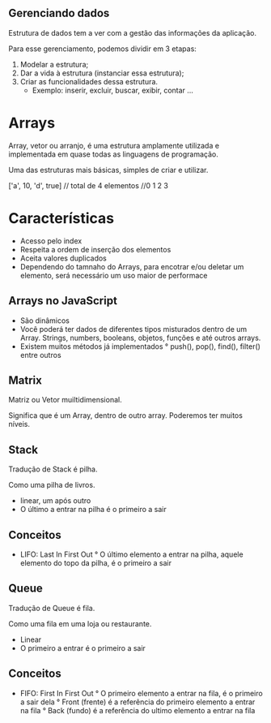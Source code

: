 ## Gerenciando dados 

Estrutura de  dados tem a ver com a gestão das informações	da aplicação.

Para esse gerenciamento, podemos dividir em 3 etapas:

1. Modelar a estrutura;
2. Dar a vida à estrutura (instanciar essa estrutura);
3. Criar as funcionalidades dessa estrutura.
    * Exemplo: inserir, excluir, buscar, exibir, contar ...


# Arrays

Array, vetor ou arranjo, é uma estrutura amplamente utilizada e implementada em quase todas as linguagens de programação. 

Uma das estruturas mais básicas, simples de criar e utilizar.

['a', 10, 'd', true] // total de 4 elementos
//0   1    2     3


# Características 

* Acesso pelo index 
* Respeita a ordem de inserção dos elementos
* Aceita valores duplicados 
* Dependendo do tamnaho do Arrays, para encotrar e/ou deletar um elemento, será necessário um uso maior de performace

## Arrays no JavaScript

* São dinâmicos
* Você poderá ter dados de diferentes tipos misturados dentro de um Array. Strings, numbers, booleans, objetos, funções e até outros arrays.
* Existem muitos métodos já implementados
    ° push(), pop(), find(), filter() entre outros 

## Matrix 

Matriz ou Vetor muiltidimensional.

Significa que é um Array, dentro de outro array.
Poderemos ter muitos níveis.


## Stack

Tradução de Stack é pilha.

Como uma pilha de livros.

* linear, um após outro
* O último a entrar na pilha é o primeiro a sair

## Conceitos 

* LIFO: Last In First Out
    ° O último elemento a entrar na pilha, aquele elemento do topo da pilha, é o primeiro a sair

## Queue

Tradução de Queue é fila.

Como uma fila em uma loja ou restaurante.

* Linear
* O primeiro a entrar é o primeiro a sair 

## Conceitos 
* FIFO: First In First Out
    ° O primeiro elemento a entrar na fila, é o primeiro a sair dela
    ° Front (frente) é a referência do primeiro elemento a entrar na fila
    ° Back (fundo) é a referência do ultimo elemento a entrar na fila